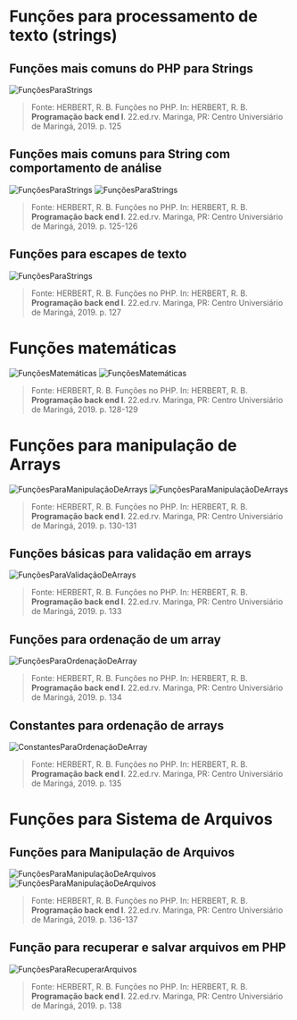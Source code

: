 # Funções para processamento de texto (strings)

## Funções mais comuns do PHP para Strings
![FunçõesParaStrings](../img/funcoes-comuns-strings.png)

 > Fonte: HERBERT, R. B. Funções no PHP. In: HERBERT, R. B. **Programação back end I**. 22.ed.rv. Maringa, PR: Centro Universiário de Maringá, 2019. p. 125

## Funções mais comuns para String com comportamento de análise
![FunçõesParaStrings](../img/funcoes-comuns-strings-2.png)
![FunçõesParaStrings](../img/funcoes-comuns-strings-3.png)


  > Fonte: HERBERT, R. B. Funções no PHP. In: HERBERT, R. B. **Programação back end I**. 22.ed.rv. Maringa, PR: Centro Universiário de Maringá, 2019. p. 125-126

## Funções para escapes de texto
![FunçõesParaStrings](../img/funcoes-escape-de-texto.png)


 > Fonte: HERBERT, R. B. Funções no PHP. In: HERBERT, R. B. **Programação back end I**. 22.ed.rv. Maringa, PR: Centro Universiário de Maringá, 2019. p. 127

# Funções matemáticas
![FunçõesMatemáticas](../img/funcoes-matematicas.png)
![FunçõesMatemáticas](../img/funcoes-matematicas2.png)

 > Fonte: HERBERT, R. B. Funções no PHP. In: HERBERT, R. B. **Programação back end I**. 22.ed.rv. Maringa, PR: Centro Universiário de Maringá, 2019. p. 128-129

# Funções para manipulação de Arrays
![FunçõesParaManipulaçãoDeArrays](../img/funcoes-arrays.png)
![FunçõesParaManipulaçãoDeArrays](../img/funcoes-array2.png)

 > Fonte: HERBERT, R. B. Funções no PHP. In: HERBERT, R. B. **Programação back end I**. 22.ed.rv. Maringa, PR: Centro Universiário de Maringá, 2019. p. 130-131

## Funções básicas para validação em arrays
![FunçõesParaValidaçãoDeArrays](../img/funcoes-basicas-arrays.png)

 > Fonte: HERBERT, R. B. Funções no PHP. In: HERBERT, R. B. **Programação back end I**. 22.ed.rv. Maringa, PR: Centro Universiário de Maringá, 2019. p. 133

## Funções para ordenação de um array
![FunçõesParaOrdenaçãoDeArray](../img/funcoes-ordenação.png)

 > Fonte: HERBERT, R. B. Funções no PHP. In: HERBERT, R. B. **Programação back end I**. 22.ed.rv. Maringa, PR: Centro Universiário de Maringá, 2019. p. 134

## Constantes para ordenação de arrays
![ConstantesParaOrdenaçãoDeArray](../img/funcoes-ordenacao-constantes.png)

 > Fonte: HERBERT, R. B. Funções no PHP. In: HERBERT, R. B. **Programação back end I**. 22.ed.rv. Maringa, PR: Centro Universiário de Maringá, 2019. p. 135

# Funções para Sistema de Arquivos

## Funções para Manipulação de Arquivos
![FunçõesParaManipulaçãoDeArquivos](../img/funcao-manipulacao-arquivos.png)
![FunçõesParaManipulaçãoDeArquivos](../img/funcao-manipulacao-arquivos2.png)

 > Fonte: HERBERT, R. B. Funções no PHP. In: HERBERT, R. B. **Programação back end I**. 22.ed.rv. Maringa, PR: Centro Universiário de Maringá, 2019. p. 136-137

## Função para recuperar e salvar arquivos em PHP
![FunçõesParaRecuperarArquivos](../img/recuperar-salvar-arquivos.png)

 > Fonte: HERBERT, R. B. Funções no PHP. In: HERBERT, R. B. **Programação back end I**. 22.ed.rv. Maringa, PR: Centro Universiário de Maringá, 2019. p. 138